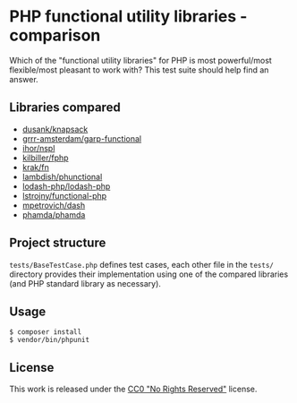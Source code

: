 # PHP functional utility libraries - comparison

Which of the "functional utility libraries" for PHP is
most powerful/most flexible/most pleasant to work with?
This test suite should help find an answer.

## Libraries compared

* [dusank/knapsack](https://github.com/DusanKasan/Knapsack)
* [grrr-amsterdam/garp-functional](https://github.com/grrr-amsterdam/garp-functional)
* [ihor/nspl](https://github.com/ihor/nspl)
* [kilbiller/fphp](https://github.com/kilbiller/fphp)
* [krak/fn](https://github.com/krakphp/fn)
* [lambdish/phunctional](https://github.com/Lambdish/phunctional)
* [lodash-php/lodash-php](https://github.com/lodash-php/lodash-php)
* [lstrojny/functional-php](https://github.com/lstrojny/functional-php)
* [mpetrovich/dash](https://github.com/mpetrovich/dash)
* [phamda/phamda](https://github.com/mpajunen/phamda)

## Project structure

`tests/BaseTestCase.php` defines test cases, each other file in the `tests/` directory
provides their implementation using one of the compared libraries
(and PHP standard library as necessary).

## Usage

```
$ composer install
$ vendor/bin/phpunit
```

## License

This work is released under the
[CC0 "No Rights Reserved"](https://creativecommons.org/share-your-work/public-domain/cc0/)
license.
